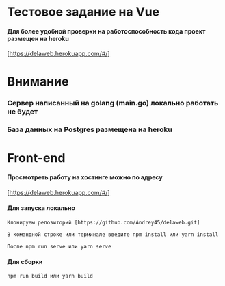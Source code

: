 # Тестовое задание на Vue

#### Для более удобной проверки на работоспособность кода проект размещен на heroku
[https://delaweb.herokuapp.com/#/]
# Внимание
### Сервер написанный на golang (main.go) локально работать не будет
### База данных на Postgres размещена на heroku
# Front-end
#### Просмотреть работу на хостинге можно по адресу
[https://delaweb.herokuapp.com/#/]
#### Для запуска локально
```text
Клонируем репозиторий [https://github.com/Andrey45/delaweb.git]

В командной строке или терминале введите npm install или yarn install

После npm run serve или yarn serve
```
#### Для сборки
```text
npm run build или yarn build
```
